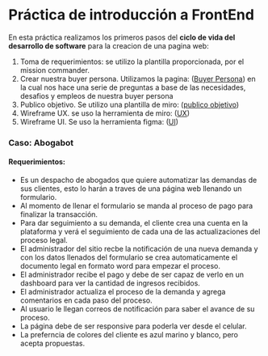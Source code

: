 # Práctica de introducción a FrontEnd
En esta práctica realizamos los primeros pasos del **ciclo de vida del desarrollo de software** para la creacion de una pagina web:
1. Toma de requerimientos: se utilizo la plantilla proporcionada, por el mission commander. 
2. Crear nuestra buyer persona. Utilizamos la pagina: ([Buyer Persona](https://www.hubspot.es/make-my-persona?__hstc=20629287.d7eae4467faad2d4ddc1150d9e105b63.1645637352476.1645643132339.1646070835594.3&__hssc=20629287.1.1646070835594&__hsfp=3624878759)) en la cual nos hace una serie de preguntas a base de las necesidades, desafios y empleos de nuestra buyer persona
3. Publico objetivo. Se utilizo una plantilla de miro: ([publico objetivo](https://miro.com/app/board/uXjVOKLxOn0=/?invite_link_id=28034170865))
4. Wireframe UX. se uso la herramienta de miro: ([UX](https://miro.com/app/board/uXjVOKPPmkY=/?invite_link_id=489408588170))
5. Wireframe UI. Se uso la herramienta figma: ([UI](https://www.figma.com/file/EWB3AleFFRNytwukalsxA5/Interface-UI?node-id=0%3A286))
 ### Caso: Abogabot 
 #### Requerimientos:
- Es un despacho de abogados que quiere automatizar las demandas de sus clientes, esto lo harán a traves de una página web llenando un formulario.
- Al momento de llenar el formulario se manda al proceso de pago para finalizar la transacción.
- Para dar seguimiento a su demanda, el cliente crea una cuenta en la plataforma y verá el seguimiento de cada una de las actualizaciones del proceso legal.
- El administrador del sitio recbe la notificación de una nueva demanda y con los datos llenados del formulario se crea automaticamente el documento legal en formato word para empezar el proceso.
- El administrador recibe el pago y debe de ser capaz de verlo en un dashboard para ver la cantidad de ingresos recibidos.
- El administrador actualiza el proceso de la demanda y agrega comentarios en cada paso del proceso.
- Al usuario le llegan correos de notificación para saber el avance de su proceso.
- La página debe de ser responsive para poderla ver desde el celular.
- La preferncia de colores del cliente es azul marino y blanco, pero acepta propuestas.
